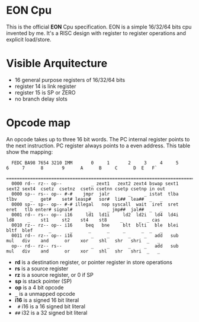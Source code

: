 # EON Cpu

This is the official **EON** Cpu specification. EON is a simple 16/32/64 bits cpu invented by me. It's a RISC design
with register to register operations and explicit load/store.

# Visible Arquitecture

* 16 general purpose registers of 16/32/64 bits
* register 14 is link register
* register 15 is SP or ZERO
* no branch delay slots

# Opcode map
An opcode takes up to three 16 bit words. The PC internal register points to the next instruction. PC register always points to a even address.
This table show the mapping:

```
  FEDC BA98 7654 3210 IMM       0     1       2     3     4     5     6     7      8       9      A      B     C      D  E   F`
  =================================================================================================================================`
  0000 rd-- rz-- op--           _ zext1   zext2 zext4 bswap sext1 sext2 sext4  csetz  csetnz  csetn csetnn csetp csetnp in out
  0000 sp-- rs-- op-- #-#    jmpr  jalr       _     _ istat  tlba  tlbv     _   get#    set# leasp#   sor#  li##  lea##  _   _
  0000 sp-- sp-- op-- #-# illegal   nop syscall  wait  iret  sret  eret   tlb enter# signal#      _      _ jmp##  jal##  _   _
  0001 rd-- rs-- op-- i16     ld1  ld1i     ld2  ld2i   ld4  ld4i   ld8     _    st1     st2    st4    st8     _      _  _ cas
  0010 rz-- rz-- op-- i16     beq   bne     blt  blti   ble  blei  bltf  blef      _       _      _      _     _      _  _   _
  0011 rd-- rz-- op-- i16       _     _       _     _   add   sub   mul   div    and      or    xor    shl   shr   shri  _   _
  op-- rd-- rz-- rs--           _     _       _     _   add   sub   mul   div    and      or    xor    shl   shr   shri  _   _
```

* **rd** is a destination register, or pointer register in store operations
* **rs** is a source register
* **rz** is a source register, or 0 if SP
* **sp** is stack pointer (SP)
* **op** is a 4 bit opcode
* **`_`** is a unmapped opcode
* **i16** is a signed 16 bit literal
* ` #` i16 is a 16 signed bit literal
* `##` i32 is a 32 signed bit literal
